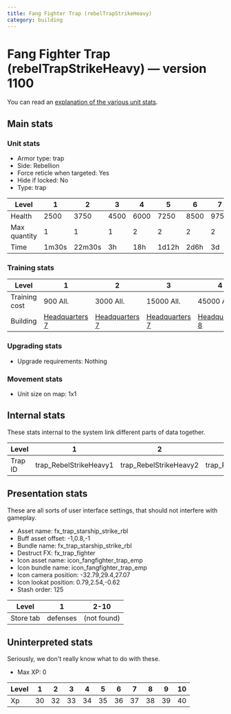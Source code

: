 ```yaml
---
title: Fang Fighter Trap (rebelTrapStrikeHeavy)
category: building
---
```


# Fang Fighter Trap (rebelTrapStrikeHeavy) — version 1100

You can read an [explanation  of the various unit stats](unitexplained.md).

## Main stats

### Unit stats

  * Armor type: trap
  * Side: Rebellion
  * Force reticle when targeted: Yes
  * Hide if locked: No
  * Type: trap

|Level       |1    |2     |3   |4   |5    |6   |7   |8    |9    |10   |
|------------|-----|------|----|----|-----|----|----|-----|-----|-----|
|Health      |2500 |3750  |4500|6000|7250 |8500|9750|11000|12250|13500|
|Max quantity|1    |1     |1   |2   |2    |2   |2   |2    |2    |2    |
|Time        |1m30s|22m30s|3h  |18h |1d12h|2d6h|3d  |4d12h|1w2d |2w1d |


### Training stats

|Level        |1                             |2                             |3                             |4                             |5                             |6                             |7                             |8                             |9                              |10                             |
|-------------|------------------------------|------------------------------|------------------------------|------------------------------|------------------------------|------------------------------|------------------------------|------------------------------|-------------------------------|-------------------------------|
|Training cost|900 All.                      |3000 All.                     |15000 All.                    |45000 All.                    |90000 All.                    |240000 All.                   |525000 All.                   |750000 All.                   |1200000 All.                   |2250000 All.                   |
|Building     |[Headquarters 7](rebelHQ.html)|[Headquarters 7](rebelHQ.html)|[Headquarters 7](rebelHQ.html)|[Headquarters 8](rebelHQ.html)|[Headquarters 8](rebelHQ.html)|[Headquarters 8](rebelHQ.html)|[Headquarters 9](rebelHQ.html)|[Headquarters 9](rebelHQ.html)|[Headquarters 10](rebelHQ.html)|[Headquarters 10](rebelHQ.html)|


### Upgrading stats

  * Upgrade requirements: Nothing

### Movement stats

  * Unit size on map: 1x1

## Internal stats

These stats internal to the system link different parts of data together.

|Level  |1                     |2                     |3                     |4                     |5                     |6                     |7                     |8                     |9                     |10                     |
|-------|----------------------|----------------------|----------------------|----------------------|----------------------|----------------------|----------------------|----------------------|----------------------|-----------------------|
|Trap ID|trap_RebelStrikeHeavy1|trap_RebelStrikeHeavy2|trap_RebelStrikeHeavy3|trap_RebelStrikeHeavy4|trap_RebelStrikeHeavy5|trap_RebelStrikeHeavy6|trap_RebelStrikeHeavy7|trap_RebelStrikeHeavy8|trap_RebelStrikeHeavy9|trap_RebelStrikeHeavy10|


## Presentation stats

These are all sorts of user interface settings, that should not interfere with gameplay.

  * Asset name: fx_trap_starship_strike_rbl
  * Buff asset offset: -1,0.8,-1
  * Bundle name: fx_trap_starship_strike_rbl
  * Destruct FX: fx_trap_fighter
  * Icon asset name: icon_fangfighter_trap_emp
  * Icon bundle name: icon_fangfighter_trap_emp
  * Icon camera position: -32.79,29.4,27.07
  * Icon lookat position: 0.79,2.54,-0.62
  * Stash order: 125

|Level    |1       |2-10       |
|---------|--------|-----------|
|Store tab|defenses|(not found)|


## Uninterpreted stats

Seriously, we don't really know what to do with these.

  * Max XP: 0

|Level|1 |2 |3 |4 |5 |6 |7 |8 |9 |10|
|-----|--|--|--|--|--|--|--|--|--|--|
|Xp   |30|32|33|34|35|36|37|38|39|40|


